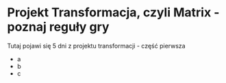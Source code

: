 # Projekt Transformacja, czyli Matrix - poznaj reguły gry
Tutaj pojawi się 5 dni z projektu transformacji - część pierwsza
- a
- b
- c

